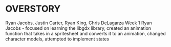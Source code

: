 # OVERSTORY
Ryan Jacobs, Justin Carter, Ryan King, Chris DeLagarza
Week 1
Ryan Jacobs - focused on learning the libgdx library, created an animation function that takes in a spritesheet and converts it to an animation,
  changed character models, attempted to implement states
